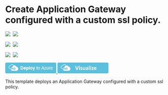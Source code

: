 # Create Application Gateway configured with a custom ssl policy.

<IMG SRC="https://azbotstorage.blob.core.windows.net/badges/201-application-gateway-sslpolicy-custom/PublicLastTestDate.svg" />&nbsp;
<IMG SRC="https://azbotstorage.blob.core.windows.net/badges/201-application-gateway-sslpolicy-custom/PublicDeployment.svg" />&nbsp;

<IMG SRC="https://azbotstorage.blob.core.windows.net/badges/201-application-gateway-sslpolicy-custom/FairfaxLastTestDate.svg" />&nbsp;
<IMG SRC="https://azbotstorage.blob.core.windows.net/badges/201-application-gateway-sslpolicy-custom/FairfaxDeployment.svg" />&nbsp;

<IMG SRC="https://azbotstorage.blob.core.windows.net/badges/201-application-gateway-sslpolicy-custom/BestPracticeResult.svg" />&nbsp;
<IMG SRC="https://azbotstorage.blob.core.windows.net/badges/201-application-gateway-sslpolicy-custom/CredScanResult.svg" />&nbsp;

<a href="https://portal.azure.com/#create/Microsoft.Template/uri/https%3A%2F%2Fraw.githubusercontent.com%2FAzure%2Fazure-quickstart-templates%2Fmaster%2F201-application-gateway-sslpolicy-custom%2Fazuredeploy.json" target="_blank">
    <img src="https://raw.githubusercontent.com/Azure/azure-quickstart-templates/master/1-CONTRIBUTION-GUIDE/images/deploytoazure.png"/>
</a>
<a href="http://armviz.io/#/?load=https%3A%2F%2Fraw.githubusercontent.com%2FAzure%2Fazure-quickstart-templates%2Fmaster%2F201-application-gateway-sslpolicy-custom%2Fazuredeploy.json" target="_blank">
    <img src="https://raw.githubusercontent.com/Azure/azure-quickstart-templates/master/1-CONTRIBUTION-GUIDE/images/visualizebutton.png"/>
</a>

This template deploys an Application Gateway configured with a custom ssl policy.
